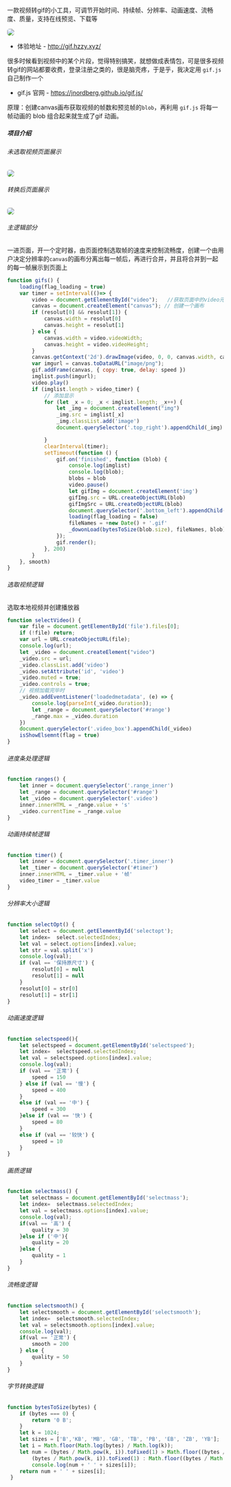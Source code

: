 <p>一款视频转gif的小工具，可调节开始时间、持续帧、分辨率、动画速度、流畅度、质量，支持在线预览、下载等</p>
<p align="left"><img style="border-radius:5px;" src="https://huazizhanye.oss-cn-beijing.aliyuncs.com/blogs/images/videoToGif/dow_gif.gif"/></p>

<!-- more -->
- 体验地址 - <http://gif.hzzy.xyz/>

很多时候看到视频中的某个片段，觉得特别搞笑，就想做成表情包，可是很多视频转gif的网站都要收费，登录注册之类的，很是脑壳疼，于是乎，我决定用 `gif.js` 自己制作一个

- gif.js 官网 - <https://jnordberg.github.io/gif.js/>
  
原理：创建canvas画布获取视频的帧数和预览帧的`blob`，再利用 `gif.js` 将每一帧动画的 blob 组合起来就生成了gif 动画。

##### 项目介绍
###### 未选取视频页面展示
<p align="left"><img style="border-radius:5px;" src="https://huazizhanye.oss-cn-beijing.aliyuncs.com/blogs/images/videoToGif/nofinish.png"/></p>

###### 转换后页面展示
<p align="left"><img style="border-radius:5px;" src="https://huazizhanye.oss-cn-beijing.aliyuncs.com/blogs/images/videoToGif/finish.png"/></p>

###### 主逻辑部分
一进页面，开一个定时器，由页面控制选取帧的速度来控制流畅度，创建一个由用户决定分辨率的`canvas`的画布分离出每一帧后，再进行合并，并且将合并到一起的每一帧展示到页面上
```JavaScript
function gifs() {
    loading(flag_loading = true)
    var timer = setInterval(()=> {
        video = document.getElementById("video");	//获取页面中的video元素
        canvas = document.createElement("canvas"); // 创建一个画布
        if (resolut[0] && resolut[1]) {
            canvas.width = resolut[0]
            canvas.height = resolut[1]
        } else {
            canvas.width = video.videoWidth;
            canvas.height = video.videoHeight;
        }
        canvas.getContext('2d').drawImage(video, 0, 0, canvas.width, canvas.height); // getContext:设置画布环境；drawImage:画画
        var imgurl = canvas.toDataURL("image/png");
        gif.addFrame(canvas, { copy: true, delay: speed })
        imglist.push(imgurl);
        video.play()
        if (imglist.length > video_timer) {
            // 添加显示
            for (let _x = 0; _x < imglist.length; _x++) {
                let _img = document.createElement("img")
                _img.src = imglist[_x]
                _img.classList.add('image')
                document.querySelector('.top_right').appendChild(_img)

            }
            clearInterval(timer);
            setTimeout(function () {
                gif.on('finished', function (blob) {
                    console.log(imglist)
                    console.log(blob);
                    blobs = blob
                    video.pause()
                    let gifImg = document.createElement('img')
                    gifImg.src = URL.createObjectURL(blob)
                    gifImgSrc = URL.createObjectURL(blob)
                    document.querySelector('.bottom_left').appendChild(gifImg)
                    loading(flag_loading = false)
                    fileNames = +new Date() + '.gif'
                    _dowonLoad(bytesToSize(blob.size), fileNames, blob)
                });
                gif.render();
            }, 200)
        }
    }, smooth)
}
```

###### 选取视频逻辑
选取本地视频并创建播放器
```JavaScript
function selectVideo() {
	var file = document.getElementById('file').files[0];
	if (!file) return;
	var url = URL.createObjectURL(file);
	console.log(url);
	let _video = document.createElement("video")
	_video.src = url;
	_video.classList.add('video')
	_video.setAttribute('id', 'video')
	_video.muted = true;
	_video.controls = true;
	// 视频加载完毕时
	_video.addEventListener('loadedmetadata', (e) => {
		console.log(parseInt(_video.duration));
		let _range = document.querySelector('#range')
		_range.max = _video.duration
	})
	document.querySelector('.video_box').appendChild(_video)
	isShowElsemnt(flag = true)
}
```

###### 进度条处理逻辑
```JavaScript
function ranges() {
	let inner = document.querySelector('.range_inner')
	let _range = document.querySelector('#range')
	let _video = document.querySelector('.video')
	inner.innerHTML = _range.value + 's'
	_video.currentTime = _range.value
}
```

###### 动画持续帧逻辑
```JavaScript
function timer() {
	let inner = document.querySelector('.timer_inner')
	let _timer = document.querySelector('#timer')
	inner.innerHTML = _timer.value + '帧'
	video_timer = _timer.value
}
```

###### 分辨率大小逻辑
```JavaScript
function selectOpt() {
	let select = document.getElementById('selectopt');
	let index=  select.selectedIndex; 
	let val = select.options[index].value;
	let str = val.split('x')
	console.log(val);
	if (val == '保持原尺寸') {
		resolut[0] = null
		resolut[1] = null
	}
	resolut[0] = str[0]
	resolut[1] = str[1]
}
```

###### 动画速度逻辑
```JavaScript
function selectspeed(){
	let selectspeed = document.getElementById('selectspeed');
	let index=  selectspeed.selectedIndex; 
	let val = selectspeed.options[index].value;
	console.log(val);
	if (val == '正常') {
		speed = 150
	} else if (val == '慢') {
		speed = 400
	}
	else if (val == '中') {
		speed = 300
	}else if (val == '快') {
		speed = 80
	}
	else if (val == '较快') {
		speed = 10
	}
}
```

###### 画质逻辑
```JavaScript
function selectmass() {
	let selectmass = document.getElementById('selectmass');
	let index=  selectmass.selectedIndex; 
	let val = selectmass.options[index].value;
	console.log(val);
	if(val == '高') {
		quality = 30
	}else if ('中'){
		quality = 20
	}else {
		quality = 1
	}
}
```

###### 流畅度逻辑
```JavaScript
function selectsmooth() {
	let selectsmooth = document.getElementById('selectsmooth');
	let index=  selectsmooth.selectedIndex; 
	let val = selectsmooth.options[index].value;
	console.log(val);
	if(val == '正常') {
		smooth = 200
	} else {
		quality = 50
	}
}
```

###### 字节转换逻辑
```JavaScript
function bytesToSize(bytes) {
	if (bytes === 0) {
	    return '0 B';
	}
    let k = 1024;
    let sizes = ['B','KB', 'MB', 'GB', 'TB', 'PB', 'EB', 'ZB', 'YB'];
    let i = Math.floor(Math.log(bytes) / Math.log(k));
    let num = (bytes / Math.pow(k, i)).toFixed(1) > Math.floor((bytes / Math.pow(k, i))) ?
        (bytes / Math.pow(k, i)).toFixed(1) : Math.floor((bytes / Math.pow(k, i)));
        console.log(num + ' ' + sizes[i]);
    return num + ' ' + sizes[i];
 }
```
